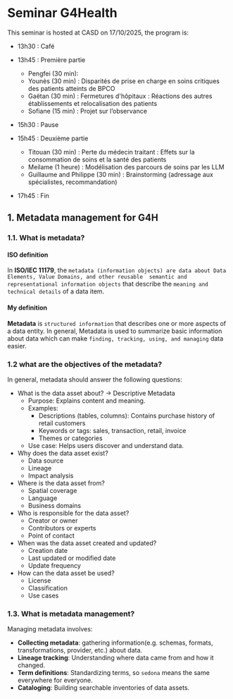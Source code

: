 # Seminar G4Health

This seminar is hosted at CASD on 17/10/2025, the program is:

- 13h30 : Café
- 13h45 : Première partie
   - Pengfei (30 min): 
   - Younès (30 min) : Disparités de prise en charge en soins critiques des patients atteints de BPCO
   - Gaëtan (30 min) : Fermetures d'hôpitaux : Réactions des autres établissements et relocalisation des patients
   - Sofiane (15 min) : Projet sur l’observance
 
- 15h30 : Pause
 
- 15h45 : Deuxième partie
   - Titouan (30 min) : Perte du médecin traitant : Effets sur la consommation de soins et la santé des patients
   - Meilame (1 heure) : Modélisation des parcours de soins par les LLM
   - Guillaume and Philippe (30 min) : Brainstorming (adressage aux spécialistes, recommandation)
 
- 17h45 : Fin

## 1. Metadata management for G4H


### 1.1. What is metadata?

#### ISO definition

In **ISO/IEC 11179**, the `metadata (information objects) are data about Data Elements, Value Domains, and other reusable 
semantic and representational information objects` that describe the `meaning and technical details` of a data item.

#### My definition 

**Metadata** is `structured information` that describes one or more aspects of a data entity. 
In general, Metadata is used to summarize basic information about data which can make `finding, tracking, using,
and managing` data easier. 

### 1.2 what are the objectives of the metadata?

In general, metadata should answer the following questions:
- What is the data asset about? → Descriptive Metadata
    - Purpose: Explains content and meaning. 
    - Examples:
         - Descriptions (tables, columns): Contains purchase history of retail customers
         - Keywords or tags: sales, transaction, retail, invoice
         - Themes or categories
    - Use case: Helps users discover and understand data.
- Why does the data asset exist?
    - Data source
    - Lineage
    - Impact analysis
- Where is the data asset from?
    - Spatial coverage
    - Language
    - Business domains
- Who is responsible for the data asset?
    - Creator or owner
    - Contributors or experts
    - Point of contact
- When was the data asset created and updated?
    - Creation date
    - Last updated or modified date
    - Update frequency
- How can the data asset be used?
    - License
    - Classification
    - Use cases

### 1.3. What is metadata management?

Managing metadata involves:

- **Collecting metadata**: gathering information(e.g. schemas, formats, transformations, provider, etc.) about data.
- **Lineage tracking**: Understanding where data came from and how it changed.
- **Term definitions**: Standardizing terms, so `sedona` means the same everywhere for everyone.
- **Cataloging**: Building searchable inventories of data assets.






